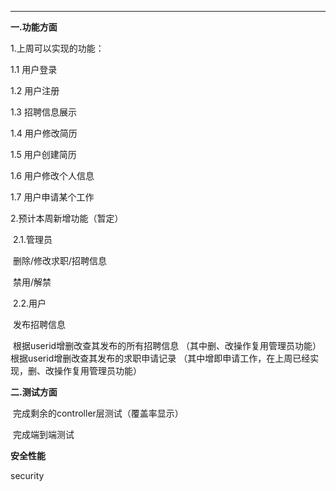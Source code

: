 --------------------

**一.功能方面**

1.上周可以实现的功能：

  1.1 用户登录

  1.2 用户注册

  1.3 招聘信息展示

  1.4 用户修改简历

  1.5 用户创建简历

  1.6 用户修改个人信息

   1.7 用户申请某个工作 

2.预计本周新增功能（暂定）

​    2.1.管理员

​        删除/修改求职/招聘信息

​        禁用/解禁

​    2.2.用户

​       发布招聘信息

​      根据userid增删改查其发布的所有招聘信息
        （其中删、改操作复用管理员功能）
​      根据userid增删改查其发布的求职申请记录
       （其中增即申请工作，在上周已经实现，删、改操作复用管理员功能）



**二.测试方面**

​    完成剩余的controller层测试（覆盖率显示）

​    完成端到端测试



**安全性能**

   security

​    

